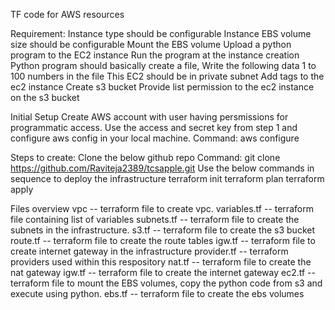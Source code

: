 TF code for AWS resources

Requirement:
Instance type should be configurable Instance EBS volume size should be configurable Mount the EBS volume Upload a python program to the EC2 instance Run the program at the instance creation Python program should basically create a file, Write the following data 1 to 100 numbers in the file This EC2 should be in private subnet Add tags to the ec2 instance Create s3 bucket Provide list permission to the ec2 instance on the s3 bucket

Initial Setup
Create AWS account with user having persmissions for programmatic access.
Use the access and secret key from step 1 and configure aws config in your local machine. Command: aws configure

Steps to create:
Clone the below github repo Command: git clone  https://github.com/Raviteja2389/tcsapple.git
Use the below commands in sequence to deploy the infrastructure terraform init terraform plan terraform apply

Files overview
vpc -- terraform file to create vpc. variables.tf -- terraform file containing list of variables subnets.tf -- terraform file to create the subnets in the infrastructure. s3.tf -- terraform file to create the s3 bucket route.tf -- terraform file to create the route tables igw.tf -- terraform file to create internet gateway in the infrastructure provider.tf -- terraform providers used within this respository nat.tf -- terraform file to create the nat gateway igw.tf -- terraform file to create the internet gateway ec2.tf -- terraform file to mount the EBS volumes, copy the python code from s3 and execute using python. ebs.tf -- terraform file to create the ebs volumes
